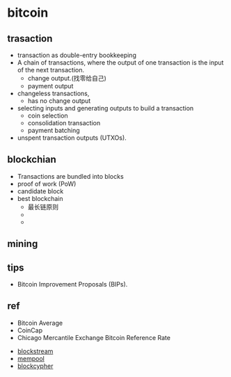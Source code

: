 # bitcoin


## trasaction
+ transaction as double-entry bookkeeping
+  A chain of transactions, where the output of one transaction is the input of the next transaction.
    + change output.(找零给自己)
    + payment output
+ changeless transactions,
    + has no change output
+  selecting inputs and generating outputs to build a transaction 
    + coin selection
    + consolidation transaction
    + payment batching
+ unspent transaction outputs (UTXOs).

## blockchian
+ Transactions are bundled into blocks
+ proof of work (PoW)
+ candidate block 
+ best blockchain
    + 最长链原则
    + 
    + 

## mining

## tips
+ Bitcoin Improvement Proposals (BIPs).

## ref
<!-- bitcoin trade -->
+ Bitcoin Average
+ CoinCap
+ Chicago Mercantile Exchange Bitcoin Reference Rate
<!-- blockchain explorer -->
+ [blockstream](https://blockstream.info/)
+ [mempool](https://mempool.space/zh/)
+ [blockcypher](https://live.blockcypher.com/)